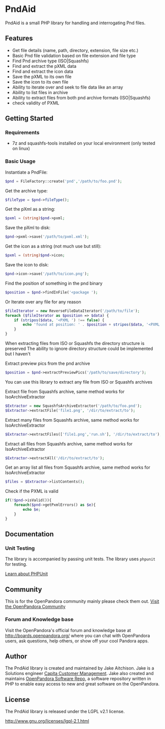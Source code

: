 # PndAid

PndAid is a small PHP library for handling and interrogating Pnd files.

## Features

* Get file details (name, path, directory, extension, file size etc.)
* Basic Pnd file validation based on file extension and file type
* Find Pnd archive type (ISO|Squashfs)
* Find and extract the pXML data
* Find and extract the icon data
* Save the pXML to its own file
* Save the icon to its own file
* Ability to iterate over and seek to file data like an array
* Ability to list files in archive
* Ability to extract files from both pnd archive formats (ISO|Squashfs)
* check validity of PXML

## Getting Started

### Requirements

* 7z and squashfs-tools installed on your local environment (only tested on linux)

### Basic Usage

Instantiate a PndFile:
```PHP
$pnd = FileFactory::create('pnd','/path/to/foo.pnd');
```
Get the archive type:
```PHP
$fileType = $pnd->fileType();
```
Get the pXml as a string:
```PHP
$pxml = (string)$pnd->pxml;
```
Save the pXml to disk:
```PHP
$pnd->pxml->save('/path/to/pxml.xml');
```
Get the icon as a string (not much use but still):
```PHP
$pxml = (string)$pnd->icon;
```
Save the icon to disk:
```PHP
$pnd->icon->save('/path/to/icon.png');
```
Find the position of something in the pnd binary
```PHP
$position = $pnd->findInFile('<package ');
```

Or Iterate over any file for any reason
```PHP
$fileIterator = new ReverseFileDataIterator('/path/to/file');
foreach ($fileIterator as $position => $data) {
    if (stripos($data, '<PXML ') !== false) {
        echo 'found at position: ' . $position + stripos($data, '<PXML ');
    }
}
```

When extracting files from ISO or Squashfs the directory structure is preserved
The ability to ignore directory structure could be implemented but I haven't

Extract preview pics from the pnd archive
```PHP
$position = $pnd->extractPreviewPics('/path/to/save/directory');
```

You can use this library to extract any file from ISO or Squashfs archives

Extract file from Squashfs archive, same method works for IsoArchiveExtractor
```PHP
$Extractor = new SquashfsArchiveExtractor('/path/to/foo.pnd');
$Extractor->extractFile('file1.png', '/dir/to/extract/to');
```
Extract many files from Squashfs archive, same method works for IsoArchiveExtractor
```PHP
$Extractor->extractFiles(['file1.png','run.sh'], '/dir/to/extract/to');
```
Extract all files from Squashfs archive, same method works for IsoArchiveExtractor
```PHP
$Extractor->extractAll('/dir/to/extract/to');
```
Get an array list all files from Squashfs archive, same method works for IsoArchiveExtractor
```PHP
$files = $Extractor->listContents();
```

Check if the PXML is valid
```PHP
if(!$pnd->isValid()){
    foreach($pnd->getPxmlErrors() as $e){
        echo $e;
    }
}
```

## Documentation

### Unit Testing

The library is accompanied by passing unit tests. The library uses `phpunit` for testing.

[Learn about PHPUnit](https://github.com/sebastianbergmann/phpunit/)

## Community

This is for the OpenPandora community mainly please check them out.
[Visit the OpenPandora Community](http://boards.openpandora.org/)

### Forum and Knowledge base

Visit the OpenPandora's official forum and knowledge base at <http://boards.openpandora.org/> where you can
chat with OpenPandora users, ask questions, help others, or show off your cool Pandora apps.

## Author

The PndAid library is created and maintained by Jake Aitchison. Jake is a Solutions engineer
[Capita Customer Management](http://www.capitacustomermanagement.co.uk/‎). Jake also created and maintains
[OpenPandora Software Repo](http://repo.openpandora.org/), a software repository written in PHP to enable easy
access to new and great software on the OpenPandora.

## License

The PndAid library is released under the LGPL v2.1 license.

<http://www.gnu.org/licenses/lgpl-2.1.html>
